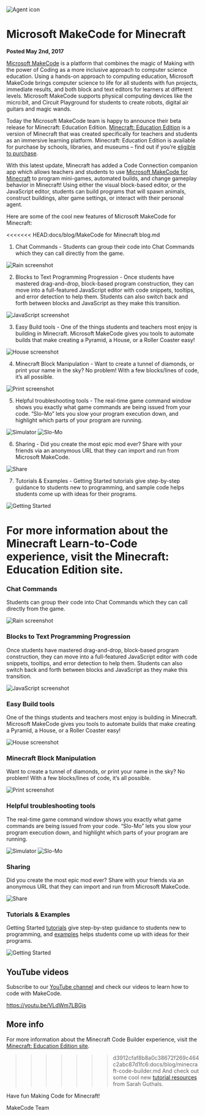 ![Agent icon](/static/blog/minecraft/icon.png)
# Microsoft MakeCode for Minecraft

**Posted May 2nd, 2017**

[Microsoft MakeCode](https://makecode.com/) is a platform that combines the magic of Making with the power of Coding as a more inclusive approach to computer science education.  Using a hands-on approach to computing education, Microsoft MakeCode brings computer science to life for all students with fun projects, immediate results, and both block and text editors for learners at different levels.  Microsoft MakeCode supports physical computing devices like the micro:bit, and Circuit Playground for students to create robots, digital air guitars and magic wands.

Today the Microsoft MakeCode team is happy to announce their beta release for Minecraft: Education Edition.  [Minecraft: Education Edition](https://education.minecraft.net/) is a version of Minecraft that was created specifically for teachers and students as an immersive learning platform.  Minecraft: Education Edition is available for purchase by schools, libraries, and museums – find out if you’re [eligible to purchase](https://education.minecraft.net/how-it-works/tech-specs/).  

With this latest update, Minecraft has added a Code Connection companion app which allows teachers and students to use [Microsoft MakeCode for Minecraft](https://minecraft.makecode.com/) to program mini-games, automated builds, and change gameplay behavior in Minecraft!
Using either the visual block-based editor, or the JavaScript editor, students can build programs that will spawn animals, construct buildings, alter game settings, or interact with their personal agent.  

Here are some of the cool new features of Microsoft MakeCode for Minecraft:

<<<<<<< HEAD:docs/blog/MakeCode for Minecraft blog.md
1.  Chat Commands - Students can group their code into Chat Commands which they can call directly from the game.

![Rain screenshot](/static/blog/minecraft/rain.gif)

2.	Blocks to Text Programming Progression - Once students have mastered drag-and-drop, block-based program construction, they can move into a full-featured JavaScript editor with code snippets, tooltips, and error detection to help them.  Students can also switch back and forth between blocks and JavaScript as they make this transition.

![JavaScript screenshot](/static/blog/minecraft/javascript.gif)

3.	Easy Build tools - One of the things students and teachers most enjoy is building in Minecraft.  Microsoft MakeCode gives you tools to automate builds that make creating a Pyramid, a House, or a Roller Coaster easy!

![House screenshot](/static/blog/minecraft/house.gif)

4.	Minecraft Block Manipulation - Want to create a tunnel of diamonds, or print your name in the sky?  No problem!  With a few blocks/lines of code, it’s all possible.

![Print screenshot](/static/blog/minecraft/print.gif)

5.	Helpful troubleshooting tools - The real-time game command window shows you exactly what game commands are being issued from your code.  “Slo-Mo” lets you slow your program execution down, and highlight which parts of your program are running.

![Simulator](/static/blog/minecraft/simulator.png) ![Slo-Mo](/static/blog/minecraft/slomo.png)

6.	Sharing - Did you create the most epic mod ever?  Share with your friends via an anonymous URL that they can import and run from Microsoft MakeCode.

![Share](/static/blog/minecraft/share.png)

7.	Tutorials & Examples - Getting Started tutorials give step-by-step guidance to students new to programming, and sample code helps students come up with ideas for their programs.

![Getting Started](/static/blog/minecraft/gettingstarted.png)

For more information about the Minecraft Learn-to-Code experience, visit the Minecraft: Education Edition site.  
=======
### Chat Commands 

Students can group their code into Chat Commands which they can call directly from the game.

![Rain screenshot](/static/blog/minecraft/rain.gif)

###	Blocks to Text Programming Progression 

Once students have mastered drag-and-drop, block-based program construction, they can move into a full-featured JavaScript editor with code snippets, tooltips, and error detection to help them.  Students can also switch back and forth between blocks and JavaScript as they make this transition.

![JavaScript screenshot](/static/blog/minecraft/javascript.gif)

###	Easy Build tools 

One of the things students and teachers most enjoy is building in Minecraft.  Microsoft MakeCode gives you tools to automate builds that make creating a Pyramid, a House, or a Roller Coaster easy!

![House screenshot](/static/blog/minecraft/house.gif)

###	Minecraft Block Manipulation

Want to create a tunnel of diamonds, or print your name in the sky?  No problem!  With a few blocks/lines of code, it’s all possible.

![Print screenshot](/static/blog/minecraft/print.gif)

###	Helpful troubleshooting tools

 The real-time game command window shows you exactly what game commands are being issued from your code.  “Slo-Mo” lets you slow your program execution down, and highlight which parts of your program are running.

![Simulator](/static/blog/minecraft/simulator.png) ![Slo-Mo](/static/blog/minecraft/slomo.png)

###	Sharing 

Did you create the most epic mod ever?  Share with your friends via an anonymous URL that they can import and run from Microsoft MakeCode.

![Share](/static/blog/minecraft/share.png)

###	Tutorials & Examples 

Getting Started [tutorials](https://minecraft/makecode.com/tutorials) give step-by-step guidance to students new to programming, and [examples](https://minecraft.makecode.com/examples) helps students come up with ideas for their programs.

![Getting Started](/static/blog/minecraft/gettingstarted.png)

## YouTube videos

Subscribe to our [YouTube channel](https://www.youtube.com/channel/UCye7YlvFUUQ1dSy0WZZ1T_Q) and check our videos to learn
how to code with MakeCode.

https://youtu.be/VLdWm7LBGjs

## More info

For more information about the Minecraft Code Builder experience, visit the [Minecraft: Education Edition site](https://education.minecraft.net/get-started/download).  

>>>>>>> d3912cfaf8b8a0c38672f269c464c2abc87d1fc6:docs/blog/minecraft-code-builder.md
And check out some cool new [tutorial resources](https://www.thewecan.zone/mastermodders) from Sarah Guthals.

Have fun Making Code for Minecraft!

MakeCode Team


